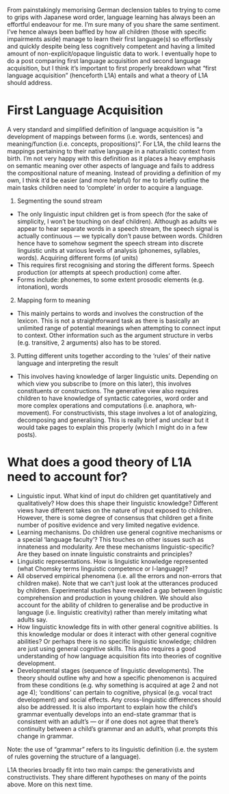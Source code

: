 From painstakingly memorising German declension tables to trying to come to grips with Japanese word order, language learning has always been an effortful endeavour for me. I’m sure many of you share the same sentiment. I’ve hence always been baffled by how all children (those with specific impairments aside) manage to learn their first language(s) so effortlessly and quickly despite being less cognitively competent and having a limited amount of non-explicit/opaque linguistic data to work. I eventually hope to do a post comparing first language acquisition and second language acquisition, but I think it’s important to first properly breakdown what “first language acquisition” (henceforth L1A) entails and what a theory of L1A should address.

# First Language Acquisition
A very standard and simplified definition of language acquisition is “a development of mappings between forms (i.e. words, sentences) and meaning/function (i.e. concepts, propositions)”. For L1A, the child learns the mappings pertaining to their native language in a naturalistic context from birth. I’m not very happy with this definition as it places a heavy emphasis on semantic meaning over other aspects of language and fails to address the compositional nature of meaning. Instead of providing a definition of my own, I think it’d be easier (and more helpful) for me to briefly outline the main tasks children need to ‘complete’ in order to acquire a language.

1. Segmenting the sound stream
- The only linguistic input children get is from speech (for the sake of simplicity, I won’t be touching on deaf children). Although as adults we appear to hear separate words in a speech stream, the speech signal is actually continuous — we typically don’t pause between words. Children hence have to somehow segment the speech stream into discrete linguistic units at various levels of analysis (phonemes, syllables, words). 
Acquiring different forms (of units) 
- This requires first recognising and storing the different forms. Speech production (or attempts at speech production) come after.  
- Forms include: phonemes, to some extent prosodic elements (e.g. intonation), words
2. Mapping form to meaning
- This mainly pertains to words and involves the construction of the lexicon. This is not a straightforward task as there is basically an unlimited range of potential meanings when attempting to connect input to context. Other information such as the argument structure in verbs (e.g. transitive, 2 arguments) also has to be stored. 
3. Putting different units together according to the ‘rules’ of their native language and interpreting the result 
- This involves having knowledge of larger linguistic units. Depending on which view you subscribe to (more on this later), this involves constituents or constructions. The generative view also requires children to have knowledge of syntactic categories, word order and more complex operations and computations (i.e. anaphora, wh-movement). For constructivists, this stage involves a lot of analogizing, decomposing and generalising. This is really brief and unclear but it would take pages to explain this properly (which I might do in a few posts).  

# What does a good theory of L1A need to account for?
- Linguistic input. What kind of input do children get quantitatively and qualitatively? How does this shape their linguistic knowledge? Different views have different takes on the nature of input exposed to children. However, there is some degree of consensus that children get a finite number of positive evidence and very limited negative evidence. 
- Learning mechanisms. Do children use general cognitive mechanisms or a special ‘language faculty’? This touches on other issues such as innateness and modularity. Are these mechanisms linguistic-specific? Are they based on innate linguistic constraints and principles?  
- Linguistic representations. How is linguistic knowledge represented (what Chomsky terms linguistic competence or I-language)?
- All observed empirical phenomena (i.e. all the errors and non-errors that children make). Note that we can’t just look at the utterances produced by children. Experimental studies have revealed a gap between linguistic comprehension and production in young children. We should also account for the ability of children to generalise and be productive in language (i.e. linguistic creativity) rather than merely imitating what adults say.
- How linguistic knowledge fits in with other general cognitive abilities. Is this knowledge modular or does it interact with other general cognitive abilities? Or perhaps there is no specific linguistic knowledge; children are just using general cognitive skills. This also requires a good understanding of how language acquisition fits into theories of cognitive development.
- Developmental stages (sequence of linguistic developments). The theory should outline why and how a specific phenomenon is acquired from these conditions (e.g. why something is acquired at age 2 and not age 4); ‘conditions’ can pertain to cognitive, physical (e.g. vocal tract development) and social effects. Any cross-linguistic differences should also be addressed. It is also important to explain how the child’s grammar eventually develops into an end-state grammar that is consistent with an adult’s — or if one does not agree that there’s continuity between a child’s grammar and an adult’s, what prompts this change in grammar. 

Note: the use of “grammar” refers to its linguistic definition (i.e. the system of rules governing the structure of a language). 

L1A theories broadly fit into two main camps: the generativists and constructivists. They share different hypotheses on many of the points above. More on this next time. 
